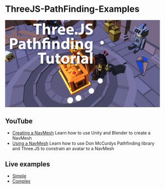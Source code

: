 # ThreeJS-PathFinding-Examples

![pathfinding](www/assets/pathfinding.jpg)

## YouTube
- [Creating a NavMesh](https://www.youtube.com/watch?v=3CYljFpF4ds)
Learn how to use Unity and Blender to create a NavMesh
- [Using a NavMesh](https://www.youtube.com/watch?v=6P1tbSFalI0)
Learn how to use Don McCurdys Pathfinding library and Three.JS to constrain an avatar to a NavMesh

## Live examples
- [Simple](https://niklever.github.io/three/pathfinding/simple/)
- [Complex](https://niklever.github.io/three/pathfinding/dungeon/)
